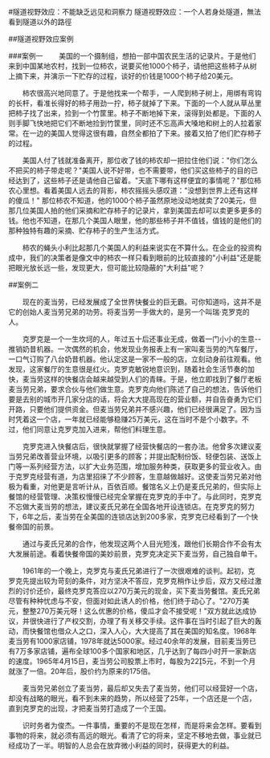 #隧道视野效应：不能缺乏远见和洞察力
隧道视野效应：一个人若身处隧道，無法看到隧道以外的路徑

##隧道视野效应案例


###案例一
　　美国的一个摄制组，想拍一部中国农民生活的记录片。于是他们来到中国某地农村，找到一位柿农，说要买他1000个柿子，请他把这些柿子从树上摘下来，并演示一下贮存的过程，谈好的价钱是1000个柿子给20美元。

　　柿农很高兴地同意了。于是他找来一个帮手，一人爬到柿子树上，用绑有弯钩的长杆，看准长得好的柿子用劲一拧，柿子就掉了下来。下面的一个人就从草丛里把柿子找了出来，捡到一个竹筐里。柿子不断地掉下来，滚得到处都是。下面的人则手脚飞快地把它们不断地捡到竹筐里，同时还不忘高声大嗓地和树上的人拉着家常。在一边的美国人觉得这很有趣，自然全都拍了下来。接着又拍了他们贮存柿子的过程。

　　美国人付了钱就准备离开，那位收了钱的柿农却一把拉住他们说："你们怎么不把买的柿子带走呢？"美国人说不好带，也不需要带，他们买这些柿子的目的已经达到了，这些柿子还是请他自己留着。"天底下哪有这样便宜的事情呢？"那位柿农心里想。看着美国人远去的背影，柿农摇摇头感叹道："没想到世界上还有这样的傻瓜！" 那位柿农不知道，他的1000个柿子虽然原地没动地就卖了20美元，但那几位美国人拍的他们采摘和贮存柿子的记录片，拿到美国去却可以卖更多更多的钱。他也不知道，在那几个美国人眼里，他的那些柿子并不值钱，值钱的是他们的那种独特有趣的采摘、贮存柿子的生产生活方式。

　　柿农的蝇头小利比起那几个美国人的利益来说实在不算什么。在企业的投资构成中，我们的决策者是像文中的柿农一样只看到眼前的比较直接的"小利益"还是能把眼光放长远一些，发现更大，但可能比较隐蔽的"大利益"呢？

##案例二

　　现在的麦当劳，已经发展成了全世界快餐业的巨无霸。可你知道吗，这并不是它的创始人麦当劳兄弟的功劳。将麦当劳一手做大的，是另一个叫瑞·克罗克的人。

　　克罗克是一个一生坎坷的人，年过五十后还事业无成，做着一门小小的生意--推销奶昔机器。一次偶然的机会，他发现业务报表上有一家叫麦当劳的汽车餐厅，一口气订购了八台奶昔机器。他认定这是一家不一般的店，立刻动身前往观看。他发现，这家餐厅的生意很是红火。克罗克敏锐地意识到，随着社会生活节奏的加快，麦当劳这样的快餐店会越来越受到人们的青睐。于是，他立即找到了餐厅老板麦当劳兄弟，要求合伙与他们做生意。克罗克向他们陈述了自己的想法，告诉他们要是去别的城市开几家分店的话，将会大大提高现在的营业额，并自告奋勇为它们开路，只要他们提供资金。但麦当劳兄弟并不感兴趣，他们已经很满足了。因为当时凭着这一个店，一年就已经能够稳赚25万美元，这在当时不是个小数字。不过，他们同意让克罗克加入进来，帮他们料理生意。

　　克罗克进入快餐店后，很快就掌握了经营快餐店的一套办法。他曾多次建议麦当劳兄弟改善营业环境，以吸引更多的顾客；并提出配制份饭、轻便包装、送饭上门等一系列经营方法，以扩大业务范围，增加服务种类，获取更多的营业收入。由于克罗克经营有道，为店里招徕了不少顾客，生意越做越好。这使麦当劳兄弟对他极为看重，对他更是言听计从，百依百顺。餐馆名义上仍是麦氏兄弟的，但实际上餐馆的经营管理、决策权慢慢已经完全掌握在克罗克的手中了。与此同时，克罗克不忘做大麦当劳的想法，建议麦氏兄弟在全国各地开设连锁店。在克罗克的努力下，6年之后，麦当劳在全美国的连锁店达到200多家，克罗克已经看到了一个快餐帝国的前景。

　　通过与麦氏兄弟的合作，他发现这两个人目光短浅，跟他们长期合作不会有太大发展前途。看着快餐帝国的美妙前景，克罗克决定买下麦当劳，自己独自单干。

　　1961年的一个晚上，克罗克与麦氏兄弟进行了一次很艰难的谈判。起初，克罗克先提出较为苛刻的条件，对方坚决不答应，克罗克稍作让步后，双方又经过激烈的讨价还价，最终克罗克答应以270万美元的现金，买下麦当劳餐馆。麦氏兄弟尽管有种种忧虑与不安，但面对如此诱人的价格，他们终于动心了。"270万美元，整整270万美元呀！这么优惠的价格，傻瓜才会不接受呢！"双方就此达成协议，并很快进行了产权交割，办理了有关移交手续。这件事在当时引起了巨大的轰动，而快餐馆也借众人之口，深入人心，大大提高了其在美国的知名度。1968年麦当劳有1000家店铺，1978年就达5000家。经过40余年的发展，目前麦当劳已有7万多家店铺，遍布全球100多个国家和地区，几乎达到了每四小时开一家新店的速度。1965年4月15日，麦当劳公司股票上市时，每股为225元，不到一个月就涨了一倍。20年后，股价约为原来的175倍。

　　麦当劳兄弟创立了麦当劳，最后却又失去了麦当劳，他们可以经营好一个店，却没有战略的眼光，看不到未来的趋势，所以经营了25年，一个店还是一个店，直到克罗克的出现，才把麦当劳打造成了一个王国。

　　识时务者为俊杰。一件事情，重要的不是现在怎样，而是将来会怎样。要看到事物的将来，就必须有高远的眼光。看清了它的将来，坚定不移地去做，事业就已经成功了一半。明智的人总会在放弃微小利益的同时，获得更大的利益。





